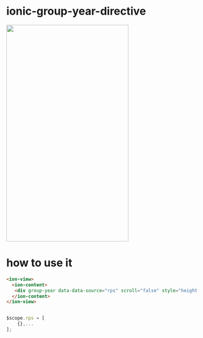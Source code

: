 # ionic-group-year-directive


<img src="https://raw.githubusercontent.com/tommyhong84/ionic-group-year-directive/master/screenshot.png" width="320" height="568"/>

# how to use it

~~~html
<ion-view>
  <ion-content>
   <div group-year data-data-source="rps" scroll="false" style="height:100%"></div>
  </ion-content>
</ion-view>
~~~

~~~js

$scope.rps = [
    {},...
];

~~~
